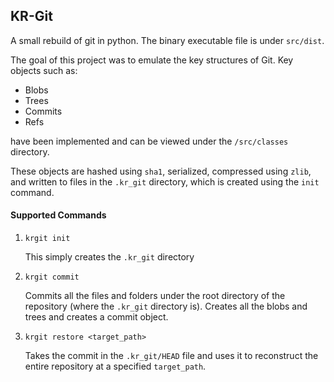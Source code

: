 ## KR-Git

A small rebuild of git in python. The binary executable file is under `src/dist`.

The goal of this project was to emulate the key structures of Git. Key objects such as:

* Blobs
* Trees
* Commits
* Refs

have been implemented and can be viewed under the `/src/classes` directory.

These objects are hashed using `sha1`, serialized, compressed using `zlib`, and written to files in the `.kr_git` directory, which is created using the `init` command.

#### Supported Commands

1. `krgit init`

    This simply creates the `.kr_git` directory

2. `krgit commit`

    Commits all the files and folders under the root directory of the repository (where the `.kr_git` directory is). Creates all the blobs and trees and creates a commit object.

3. `krgit restore <target_path>`

    Takes the commit in the `.kr_git/HEAD` file and uses it to reconstruct the entire repository at a specified `target_path`.
